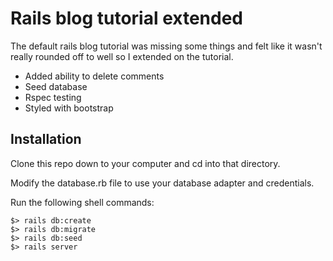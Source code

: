 # Rails blog tutorial extended
The default rails blog tutorial was missing some things and felt like it wasn't really rounded off to well so I extended on the tutorial.
* Added ability to delete comments
* Seed database
* Rspec testing
* Styled with bootstrap

## Installation

Clone this repo down to your computer and cd into that directory.

Modify the database.rb file to use your database adapter and credentials.

Run the following shell commands:

```
$> rails db:create
$> rails db:migrate
$> rails db:seed
$> rails server
```